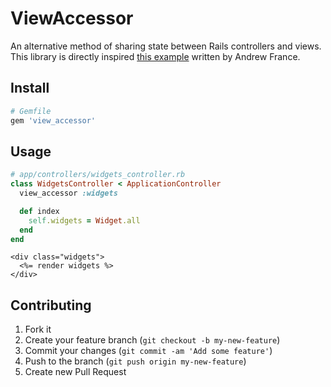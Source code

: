 # ViewAccessor

An alternative method of sharing state between Rails controllers and views. This library is directly inspired [this example](https://gist.github.com/Odaeus/5238423) written by Andrew France.

## Install

```ruby
# Gemfile
gem 'view_accessor'
```

## Usage

```ruby
# app/controllers/widgets_controller.rb
class WidgetsController < ApplicationController
  view_accessor :widgets

  def index
    self.widgets = Widget.all
  end
end
```

```erb
<div class="widgets">
  <%= render widgets %>
</div>
```

## Contributing

1. Fork it
2. Create your feature branch (`git checkout -b my-new-feature`)
3. Commit your changes (`git commit -am 'Add some feature'`)
4. Push to the branch (`git push origin my-new-feature`)
5. Create new Pull Request
